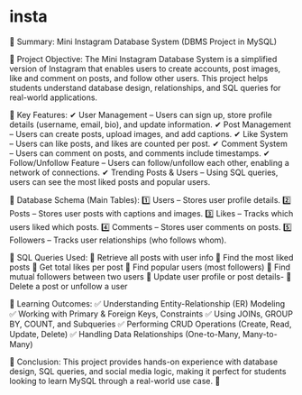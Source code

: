 # insta
📌 Summary: Mini Instagram Database System (DBMS Project in MySQL)

📍 Project Objective:
The Mini Instagram Database System is a simplified version of Instagram that enables users to create accounts, post images, like and comment on posts, and follow other users. This project helps students understand database design, relationships, and SQL queries for real-world applications.

📍 Key Features:
✔ User Management – Users can sign up, store profile details (username, email, bio), and update information.
✔ Post Management – Users can create posts, upload images, and add captions.
✔ Like System – Users can like posts, and likes are counted per post.
✔ Comment System – Users can comment on posts, and comments include timestamps.
✔ Follow/Unfollow Feature – Users can follow/unfollow each other, enabling a network of connections.
✔ Trending Posts & Users – Using SQL queries, users can see the most liked posts and popular users.

📍 Database Schema (Main Tables):
1️⃣ Users – Stores user profile details.
2️⃣ Posts – Stores user posts with captions and images.
3️⃣ Likes – Tracks which users liked which posts.
4️⃣ Comments – Stores user comments on posts.
5️⃣ Followers – Tracks user relationships (who follows whom).
 
📍 SQL Queries Used:
🔹 Retrieve all posts with user info
🔹 Find the most liked posts
🔹 Get total likes per post
🔹 Find popular users (most followers)
🔹 Find mutual followers between two users
🔹 Update user profile or post details-
🔹 Delete a post or unfollow a user

📍 Learning Outcomes:
✅ Understanding Entity-Relationship (ER) Modeling
✅ Working with Primary & Foreign Keys, Constraints
✅ Using JOINs, GROUP BY, COUNT, and Subqueries
✅ Performing CRUD Operations (Create, Read, Update, Delete)
✅ Handling Data Relationships (One-to-Many, Many-to-Many)

📍 Conclusion:
This project provides hands-on experience with database design, SQL queries, and social media logic, making it perfect for students looking to learn MySQL through a real-world use case. 🚀
